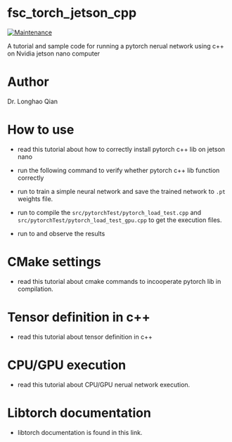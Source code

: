 # fsc_torch_jetson_cpp

[![Maintenance](https://img.shields.io/badge/Maintained%3F-yes-green.svg)](https://GitHub.com/Naereen/StrapDown.js/graphs/commit-activity)

A tutorial and sample code for running a pytorch nerual network using c++ on Nvidia jetson nano computer

# Author 

Dr. Longhao Qian

# How to use

- read this tutorial about how to correctly install pytorch c++ lib on jetson nano

- run the following command to verify whether pytorch c++ lib function correctly

- run to train a simple neural network and save the trained network to ``.pt`` weights file.

- run to compile the ``src/pytorchTest/pytorch_load_test.cpp`` and ``src/pytorchTest/pytorch_load_test_gpu.cpp`` to get the execution files.

- run to and observe the results

# CMake settings

- read this tutorial about cmake commands to incooperate pytorch lib in compilation.

# Tensor definition in c++

- read this tutorial about tensor definition in c++

# CPU/GPU execution

- read this tutorial about CPU/GPU nerual network execution.

# Libtorch documentation

- libtorch documentation is found in this link.